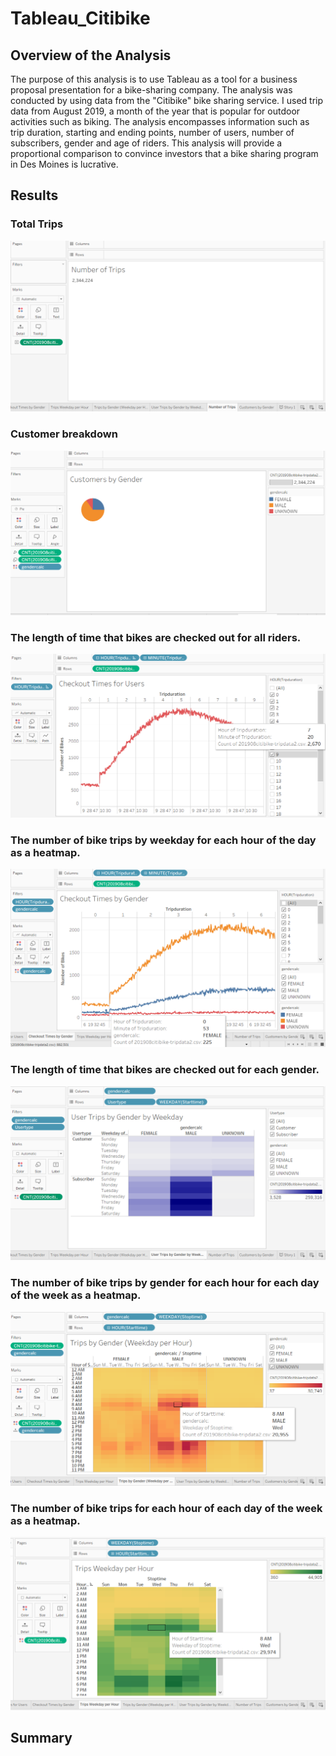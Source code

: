 # Tableau_Citibike

## Overview of the Analysis

The purpose of this analysis is to use Tableau as a tool for a business proposal presentation for a bike-sharing company. The analysis was 
conducted by using data from the "Citibike" bike sharing service. I used trip data from August 2019, a month of the year 
that is popular for outdoor activities such as biking. The analysis encompasses information such as trip duration, starting 
and ending points, number of users, number of subscribers, gender and age of riders. This analysis will provide a proportional
comparison to convince investors that a bike sharing program in Des Moines is lucrative. 

## Results 

### Total Trips 
![Trips](tableau_results/Total_trips.PNG)


### Customer breakdown 
![Trips](tableau_results/customers_by_gender.PNG)


### The length of time that bikes are checked out for all riders.
![Trips](tableau_results/checkout_times.PNG)


### The number of bike trips by weekday for each hour of the day as a heatmap.
![Trips](tableau_results/checkout_times_by_gender.PNG)



### The length of time that bikes are checked out for each gender.
![Trips](tableau_results/user_trips_gender.PNG)



### The number of bike trips by gender for each hour for each day of the week as a heatmap.
![Trips](tableau_results/weekly_trips_by_hour_gender.PNG)



### The number of bike trips for each hour of each day of the week as a heatmap.
![Trips](tableau_results/weekly_trips_byhour.PNG)



## Summary 

